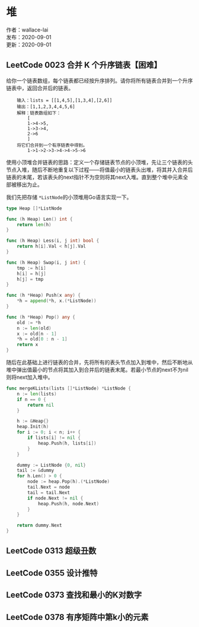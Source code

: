 # 堆

作者：wallace-lai </br>
发布：2020-09-01 </br>
更新：2020-09-01 <br>

## LeetCode 0023 合并 K 个升序链表【困难】

给你一个链表数组，每个链表都已经按升序排列。请你将所有链表合并到一个升序链表中，返回合并后的链表。

```
    输入：lists = [[1,4,5],[1,3,4],[2,6]]
    输出：[1,1,2,3,4,4,5,6]
    解释：链表数组如下：
        [
        1->4->5,
        1->3->4,
        2->6
        ]
    将它们合并到一个有序链表中得到。
        1->1->2->3->4->4->5->6
```

使用小顶堆合并链表的思路：定义一个存储链表节点的小顶堆，先让三个链表的头节点入堆，随后不断地重复以下过程——将值最小的链表头出堆，将其并入合并后链表的末尾，若该表头的next指针不为空则将其next入堆。直到整个堆中元素全部被移出为止。

我们先把存储 `*ListNode`的小顶堆用Go语言实现一下。

```go
type Heap []*ListNode

func (h Heap) Len() int {
    return len(h)
}

func (h Heap) Less(i, j int) bool {
    return h[i].Val < h[j].Val
}

func (h Heap) Swap(i, j int) {
    tmp := h[i]
    h[i] = h[j]
    h[j] = tmp
}

func (h *Heap) Push(x any) {
    *h = append(*h, x.(*ListNode))
}

func (h *Heap) Pop() any {
    old := *h
    n := len(old)
    x := old[n - 1]
    *h = old[0 : n - 1]
    return x
}
```

随后在此基础上进行链表的合并，先将所有的表头节点加入到堆中，然后不断地从堆中弹出值最小的节点将其加入到合并后的链表末尾。若最小节点的next不为nil则将next加入堆中。

```go
func mergeKLists(lists []*ListNode) *ListNode {
    n := len(lists)
    if n == 0 {
        return nil
    }

    h := &Heap{}
    heap.Init(h)
    for i := 0; i < n; i++ {
        if lists[i] != nil {
            heap.Push(h, lists[i])
        }
    }

    dummy := ListNode {0, nil}
    tail := &dummy
    for h.Len() > 0 {
        node := heap.Pop(h).(*ListNode)
        tail.Next = node
        tail = tail.Next
        if node.Next != nil {
            heap.Push(h, node.Next)
        }
    }

    return dummy.Next
}
```


## LeetCode 0313 超级丑数

## LeetCode 0355 设计推特

## LeetCode 0373 查找和最小的K对数字

## LeetCode 0378 有序矩阵中第k小的元素

